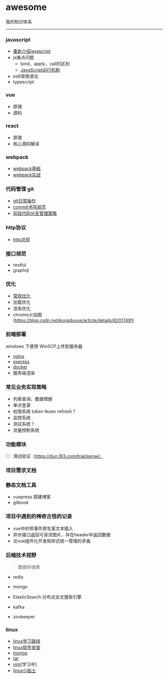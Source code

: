 # awesome

我的知识体系

---

### javascript
- [重新介绍javascript](
https://developer.mozilla.org/zh-CN/docs/Web/JavaScript/A_re-introduction_to_JavaScript)
- js难点问题
  - bind，apply，call的区别
  - [JavaScript运行机制](/src/javascript基础/JavaScript运行机制.md)
- es6常用语法
- typescript

### vue

- 原理
- 源码

### react

- 原理
- 核心源码解读


### webpack
- [webpack基础](/src/webpack/webpack基础.md)
- [webpack实战](/src/webpack/webpack实战.md)

### 代码管理 git
- [git日常操作](/src/git/常用指令.md)
- [commit书写规范](/src/git/commit书写规范.md)
- [前段代码分支管理策略](/src/git/前端代码分支管理策略.md)



### http协议
 - [http总揽](/src/http/readme.md)

### 接口规范

- restful
- graphql

### 优化

- [常规优化](/src/optimize/常规优化.md)
- 加载优化
- 渲染优化
- chrome火焰图(https://blog.csdn.net/kongduxue/article/details/82017491)

### 前端部署

windows 下使用 WinSCP上传到服务器

- [nginx](/src/前端部署/nginx.md)
- [express](/src/前端部署/express部署.md)
- [docker](/src/前端部署/docker.md)
- 服务端渲染

### 常见业务实现策略

- 列表查询，数据增删
- 单点登录
- 权限系统 token tkoen refresh？
- 监控系统
- 测试系统？
- 流量控制系统



### 功能模块

- [ ] 滑动验证（https://dun.163.com/trial/sense）


### 项目需求文档

### 静态文档工具

- vuepress 搭建博客
- gitbook


### 项目中遇到的稀奇古怪的记录

- vue中的带事件原生富文本插入
- 异步接口返回可读流图片，并在header中返回数据
- 论vue组件化开发和样式统一管理的矛盾



### 后端技术视野

> 数据存储类
- redis
- mongo

- ElasticSearch 分布式全文搜索引擎
- kafka 
- zookeeper

### linux

- [linux学习路线](/src/linux/linux学习路线.md)
- [linux软件安装](/src/linux/linux软件安装.md)
- [mongo](/src/linux/mongo.md)
- [tar](/src/linux/tar.md)
- [vim](/src/linux/vim.md)[学习中]
- [linux小贴士](/src/linux/linux小贴士.md)